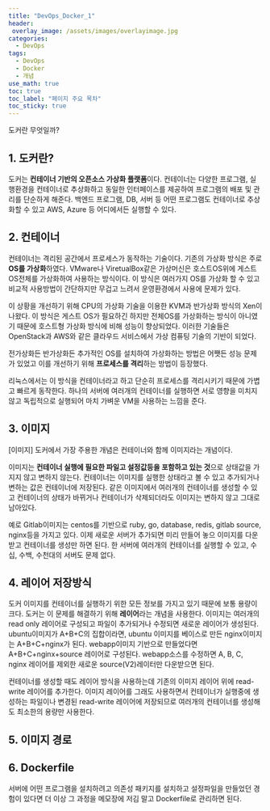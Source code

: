```yaml
---
title: "DevOps_Docker_1"
header:
 overlay_image: /assets/images/overlayimage.jpg
categories:
  - DevOps
tags:
  - DevOps
  - Docker
  - 개념
use_math: true
toc: true
toc_label: "페이지 주요 목차"
toc_sticky: true
---
```

도커란 무엇일까?

## 1. 도커란?
도커는 **컨테이너 기반의 오픈소스 가상화 플랫폼**이다.
컨테이너는 다양한 프로그램, 실행환경을 컨테이너로 추상화하고 동일한 인터페이스를 제공하여 프로그램의 배포 및 관리를 단순하게 해준다. 
백엔드 프로그램, DB, 서버 등 어떤 프로그램도 컨테이너로 추상화할 수 있고 AWS, Azure 등 어디에서든 실행할 수 있다.


## 2. 컨테이너
컨테이너는 격리된 공간에서 프로세스가 동작하는 기술이다.
기존의 가상화 방식은 주로 **OS를 가상화**하였다. 
VMware나 ViretualBox같은 가상머신은 호스트OS위에 게스트 OS전체를 가상화하여 사용하는 방식이다.
이 방식은 여러가지 OS를 가상화 할 수 있고 비교적 사용방법이 간단하지만 무겁고 느려서 운영환경에서 사용에 문제가 있다.

이 상황을 개선하기 위해 CPU의 가상화 기술을 이용한 KVM과 반가상화 방식의 Xen이 나왔다.
이 방식은 게스트 OS가 필요하긴 하지만 전체OS를 가상화하는 방식이 아니였기 때문에 호스트형 가상화 방식에 비해 성능이 향상되었다.
이러한 기술들은 OpenStack과 AWS와 같은 클라우드 서비스에서 가상 컴퓨팅 기술의 기반이 되었다.

전가상화든 반가상화든 추가적인 OS를 설치하여 가상화하는 방법은 어쨋든 성능 문제가 있었고
이를 개선하기 위해 **프로세스를 격리**하는 방법이 등장했다.

리눅스에서는 이 방식을 컨테이너라고 하고 단순히 프로세스를 격리시키기 때문에 가볍고 빠르게 동작한다.
하나의 서버에 여러개의 컨테이너를 실행하면 서로 영향을 미치지 않고 독립적으로 실행되어 마치 가벼운 VM을 사용하는 느낌을 준다.


## 3. 이미지
[이미지]
도커에서 가장 주용한 개념은 컨테이너와 함께 이미지라는 개념이다.

이미지는 **컨테이너 실행에 필요한 파일고 설정값등을 포함하고 있는 것**으로 상태값을 가지지 않고 변하지 않는다.
컨테이너는 이미지를 실행한 상태라고 볼 수 있고 추가되거나 변하는 값은 컨테이너에 저장된다.
같은 이미지에서 여러개의 컨테이너를 생성할 수 있고 컨테이너의 상태가 바뀌거나 컨테이너가 삭제되더라도 이미지는 변하지 않고 그대로 남아있다.

예로 Gitlab이미지는 centos를 기반으로 ruby, go, database, redis, gitlab source, nginx등을 가지고 있다.
이제 새로운 서버가 추가되면 미리 만들어 놓으 이미지를 다운받고 컨테이너를 생성만 하면 된다. 한 서버에 여러개의 컨테이너를 실행할 수 
있고, 수십, 수백, 수천대의 서버도 문제 없다.


## 4. 레이어 저장방식
도커 이미지를 컨테이너를 실행하기 위한 모든 정보를 가지고 있기 때문에 보통 용량이 크다.
도커는 이 문제를 해결하기 위해 **레이어**라는 개념을 사용한다.
이미지는 여러개의 read only 레이어로 구성되고 파일이 추가되거나 수정되면 새로운 레이어가 생성된다.
ubuntu이미지가 A+B+C의 집합이라면, ubuntu 이미지를 베이스로 만든 nginx이미지는 A+B+C+nginx가 된다.
webapp이미지 기반으로 만들었다면 A+B+C+nginx+source 레이어로 구성된다.
webapp소스를 수정하면 A, B, C, nginx 레이어를 제외한 새로운 source(V2)레이터만 다운받으면 된다.

컨테이너를 생성할 때도 레이어 방식을 사용하는데 기존의 이미지 레이어 위에 read-write 레이어를 추가한다.
이미지 레이어를 그래도 사용하면서 컨테이너가 실행중에 생성하는 파일이나 변경된 read-write 레이어에 저장되므로 여러개의 컨테이너를 생성해도 최소한의 용량만 사용한다.


## 5. 이미지 경로

## 6. Dockerfile
서버에 어떤 프로그램을 설치하려고 의존성 패키지를 설치하고 설정파일을 만들었던 경험이 있다면 더 이상 그 과정을 메모장에 저김 말고 Dockerfile로 관리하면 된다.
